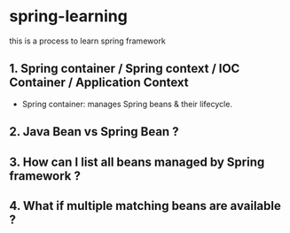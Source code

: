 # spring-learning
this is a process to learn spring framework

## 1. Spring container / Spring context / IOC Container / Application Context 

- Spring container: manages Spring beans & their lifecycle.

## 2. Java Bean vs Spring Bean ? 

## 3. How can I list all beans managed by Spring framework ?

## 4. What if multiple matching beans are available ?
